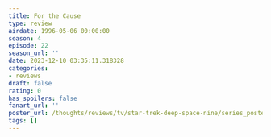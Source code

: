 ```yaml
---
title: For the Cause
type: review
airdate: 1996-05-06 00:00:00
season: 4
episode: 22
season_url: ''
date: 2023-12-10 03:35:11.318328
categories:
- reviews
draft: false
rating: 0
has_spoilers: false
fanart_url: ''
poster_url: /thoughts/reviews/tv/star-trek-deep-space-nine/series_poster.jpg
tags: []
---
```



